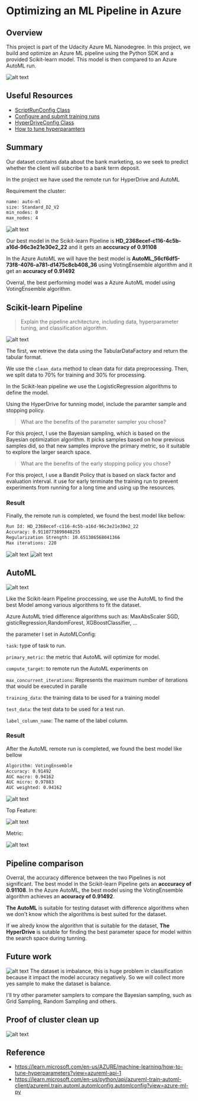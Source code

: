 # Optimizing an ML Pipeline in Azure

## Overview
This project is part of the Udacity Azure ML Nanodegree.
In this project, we build and optimize an Azure ML pipeline using the Python SDK and a provided Scikit-learn model.
This model is then compared to an Azure AutoML run.

![alt text](img/image-10.png)

## Useful Resources
- [ScriptRunConfig Class](https://docs.microsoft.com/en-us/python/api/azureml-core/azureml.core.scriptrunconfig?view=azure-ml-py)
- [Configure and submit training runs](https://docs.microsoft.com/en-us/azure/machine-learning/how-to-set-up-training-targets)
- [HyperDriveConfig Class](https://docs.microsoft.com/en-us/python/api/azureml-train-core/azureml.train.hyperdrive.hyperdriveconfig?view=azure-ml-py)
- [How to tune hyperparamters](https://docs.microsoft.com/en-us/azure/machine-learning/how-to-tune-hyperparameters)


## Summary
Our dataset contains data about the bank marketing, so we seek to predict whether the client will subcribe to a bank term deposit.

In the project we have used the remote run for HyperDrive and AutoML

Requirement the cluster:
``` latex
name: auto-ml
size: Standard_D2_V2
min_nodes: 0
max_nodes: 4
```

![alt text](img/image-8.png)

Our best model in the Scikit-learn Pipeline is **HD_2368ecef-c116-4c5b-a16d-96c3e21e30e2_22** and it gets an **acccuracy of 0.91108**

In the Azure AutoML we will have the best model is **AutoML_56cf6df5-73f8-4076-a781-d1475c8cb408_36** using VotingEnsemble algorithm and it get an **accuracy of 0.91492**

Overral, the best performing model was a Azure AutoML model using VotingEnsemble algorithm.

## Scikit-learn Pipeline
> Explain the pipeline architecture, including data, hyperparameter tuning, and classification algorithm.

![alt text](img/image-11.png)

The first, we retrieve the data using the TabularDataFactory and return the tabular format.

We use the `clean_data` method to clean data for data preprocessing. Then, we split data to 70% for training and 30% for processing.

In the Scikit-lean pipeline we use the LogisticRegression algorithms to define the model.

Using the HyperDrive for tunning model, include the paramter sample and stopping policy.

> What are the benefits of the parameter sampler you chose?

For this project, I use the Bayesian sampling, which is based on the Bayesian optimization algorithm. It picks samples based on how previous samples did, so that new samples improve the primary metric, so it suitable to explore the larger search space.

> What are the benefits of the early stopping policy you chose?

For this project, I use a Bandit Policy that is based on slack factor and evaluation interval. it use for early terminate the training run to prevent experiments from running for a long time and using up the resources.

### Result
Finally, the remote run is completed, we found the best model like bellow:
``` latex
Run Id: HD_2368ecef-c116-4c5b-a16d-96c3e21e30e2_22
Accuracy: 0.9110773899848255
Regularization Strength: 10.651386568041366
Max iterations: 220
```
![alt text](img/image.png)
![alt text](img/image-2.png)

## AutoML
![alt text](img/image-9.png)

Like the Scikit-learn Pipeline proccessing, we use the AutoML to find the best Model among various algorithms to fit the dataset.

Azure AutoML tried difference algorithms such as: MaxAbsScaler SGD, gisticRegression,RandomForest,
XGBoostClassifier, ...

the parameter I set in AutoMLConfig:

`task`: type of task to run.

`primary_metric`: the metric that AutoML will optimize for model.

`compute_target`: to remote run the AutoML experiments on

`max_concurrent_iterations`: Represents the maximum number of iterations that would be executed in paralle

`training_data`: the training data to be used for a training model

`test_data`: the test data to be used for a test run.

`label_column_name`: The name of the label column. 

### Result
After the AutoML remote run is completed, we found the best model like bellow
``` latex
Algorithm: VotingEnsemble
Accuracy: 0.91492
AUC macro: 0.94162
AUC micro: 0.97883
AUC weighted: 0.94162
```   
![alt text](img/image-4.png)

Top Feature:

![alt text](img/image-5.png)

Metric:

![alt text](img/image-3.png)

## Pipeline comparison
Overral, the accuracy difference between the two Pipelines is not significant. The best model in the Scikit-learn Pipeline gets an **acccuracy of 0.91108**. In the Azure AutoML, the best model using the VotingEnsemble algorithm achieves an **accuracy of 0.91492**. 

**The AutoML** is suitable for testing dataset with difference algorithms when we don't know which the  algorithms is best suited for the dataset.

If we alredy know the algorithm that is suitable for the dataset, **The HyperDrive** is sutable for finding the best parameter space for model within the search space during tunning.

## Future work
![alt text](img/image-7.png)
The dataset is imbalance, this is huge problem in classification because it impact the model accuracy negatively. So we will collect more yes sample to make the dataset is balance.

I'll try other parameter samplers to compare the  Bayesian sampling, such as Grid Sampling, Random Sampling and others.

## Proof of cluster clean up
![alt text](img/image-6.png)

## Reference
- https://learn.microsoft.com/en-us/AZURE/machine-learning/how-to-tune-hyperparameters?view=azureml-api-1
- https://learn.microsoft.com/en-us/python/api/azureml-train-automl-client/azureml.train.automl.automlconfig.automlconfig?view=azure-ml-py